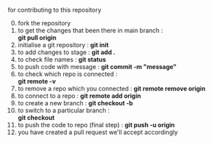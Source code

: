 for contributing to this repository

0) fork the repository 
1) to get the changes that been there in main branch :  
		**git pull origin <branch name>**
2) initialise a git repository : 
		**git init**
3) to add changes to stage : 
		**git add .**
4) to check file names : 
		**git status** 
5) to push code with message : 
		**git commit -m "message"**
6) to check which repo is connected :  
		**git remote -v**
7) to remove a repo which you connected : 
		**git remote remove origin**
8) to connect to a repo : 
		**git remote add origin<repo link>**
9) to create a new branch : 
		**git checkout -b <branch name>**
10) to switch to a particular branch :  
		**git checkout <branch name>**
11) to push the code to repo (final step) : 
		**git push -u origin <branch name>**
12) you have created a pull request we'll accept accordingly 
 
